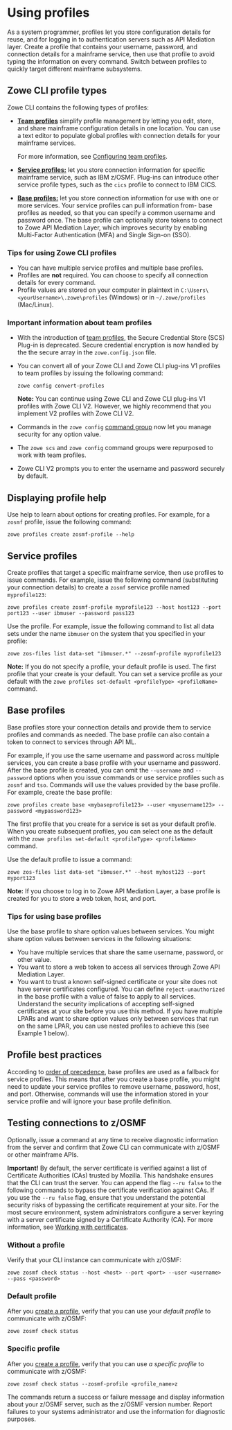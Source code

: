 # Using profiles

As a system programmer, profiles let you store configuration details for reuse, and for logging in to authentication servers such as API Mediation layer. Create a profile that contains your username, password, and connection details for a mainframe service, then use that profile to avoid typing the information on every command. Switch between profiles to quickly target different mainframe subsystems. 

## Zowe CLI profile types

Zowe CLI contains the following types of profiles:

- [**Team profiles**](../user-guide/cli-using-using-team-profiles.md) simplify profile management by letting you edit, store, and share mainframe configuration details in one location. You can use a text editor to populate global profiles with connection details for your mainframe services.

    For more information, see [Configuring team profiles](../user-guide/cli-using-using-team-profiles.md).

- [**Service profiles:**](#service-profiles) let you store connection information for specific mainframe service, such as IBM z/OSMF. Plug-ins can introduce other service profile types, such as the `cics` profile to connect to IBM CICS.

- [**Base profiles:**](#base-profiles) let you store connection information for use with one or more services. Your service profiles can pull information from- base profiles as needed, so that you can specify a common username and password once. The base profile can optionally store tokens to connect to Zowe API Mediation Layer, which improves security by enabling Multi-Factor Authentication (MFA) and Single Sign-on (SSO).

### Tips for using Zowe CLI profiles

- You can have multiple service profiles and multiple base profiles.
- Profiles are **not** required. You can choose to specify all connection details for every command.
- Profile values are stored on your computer in plaintext in `C:\Users\<yourUsername>\.zowe\profiles` (Windows) or in `~/.zowe/profiles` (Mac/Linux).

### Important information about team profiles

- With the introduction of [team profiles](../user-guide/cli-using-using-team-profiles.md), the Secure Credential Store (SCS) Plug-in is deprecated. Secure credential encryption is now handled by the the secure array in the `zowe.config.json` file.
- You can convert all of your Zowe CLI and Zowe CLI plug-ins V1 profiles to team profiles by issuing the following command:

    ```
    zowe config convert-profiles
    ```

    **Note:** You can continue using Zowe CLI and Zowe CLI plug-ins V1 profiles with Zowe CLI V2. However, we highly recommend that you implement V2 profiles with Zowe CLI V2.

- Commands in the `zowe config` [command group](../user-guide/cli-using-understanding-core-command-groups.md#config) now let you manage security for any option value.
- The `zowe scs` and `zowe config` command groups were repurposed to work with team profiles.
- Zowe CLI V2 prompts you to enter the username and password securely by default.

## Displaying profile help

Use help to learn about options for creating profiles. For example, for a `zosmf` profile, issue the following command:

```
zowe profiles create zosmf-profile --help
```

## Service profiles

Create profiles that target a specific mainframe service, then use profiles to issue commands. For example, issue the following command (substituting your connection details) to create a `zosmf` service profile named `myprofile123`:

```
zowe profiles create zosmf-profile myprofile123 --host host123 --port port123 --user ibmuser --password pass123
```

Use the profile. For example, issue the following command to list all data sets under the name `ibmuser` on the system that you specified in your profile:

```
zowe zos-files list data-set "ibmuser.*" --zosmf-profile myprofile123
```

**Note:** If you do not specify a profile, your default profile is used. The first profile that your create is your default. You can set a service profile as your default with the `zowe profiles set-default <profileType> <profileName>` command.

## Base profiles

Base profiles store your connection details and provide them to service profiles and commands as needed. The base profile can also contain a token to connect to services through API ML.

For example, if you use the same username and password across multiple services, you can create a base profile with your username and password. After the base profile is created, you can omit the `--username` and `--password` options when you issue commands or use service profiles such as `zosmf` and `tso`. Commands will use the values provided by the base profile. For example, create the base profile:

```
zowe profiles create base <mybaseprofile123> --user <myusername123> --password <mypassword123>
```

The first profile that you create for a service is set as your default profile. When you create subsequent profiles, you can select one as the default with the `zowe profiles set-default <profileType> <profileName>` command.

Use the default profile to issue a command:

```
zowe zos-files list data-set "ibmuser.*" --host myhost123 --port myport123
```

**Note:** If you choose to log in to Zowe API Mediation Layer, a base profile is created for you to store a web token, host, and port.

### Tips for using base profiles

Use the base profile to share option values between services. You might share option values between services in the following situations:
- You have multiple services that share the same username, password, or other value.
- You want to store a web token to access all services through Zowe API Mediation Layer.
- You want to trust a known self-signed certificate or your site does not have server certificates configured. You can define `reject-unauthorized` in the base profile with a value of false to apply to all services. Understand the security implications of accepting self-signed certificates at your site before you use this method.
If you have multiple LPARs and want to share option values only between services that run on the same LPAR, you can use nested profiles to achieve this (see Example 1 below).

## Profile best practices

According to [order of precedence](#how-command-precedence-works), base profiles are used as a fallback for service profiles. This means that after you create a base profile, you might need to update your service profiles to remove username, password, host, and port. Otherwise, commands will use the information stored in your service profile and will ignore your base profile definition.

## Testing connections to z/OSMF

Optionally, issue a command at any time to receive diagnostic information from the server and confirm that Zowe CLI can communicate with z/OSMF or other mainframe APIs.

**Important!** By default, the server certificate is verified against a list of Certificate Authorities (CAs) trusted by Mozilla. This handshake ensures that the CLI can trust the server. You can append the flag `--ru false` to the following commands to bypass the certificate verification against CAs. If you use the `--ru false` flag, ensure that you understand the potential security risks of bypassing the certificate requirement at your site. For the most secure environment, system administrators configure a server keyring with a server certificate signed by a Certificate Authority (CA). For more information, see [Working with certificates](#working-with-certificates).

### Without a profile

Verify that your CLI instance can communicate with z/OSMF:

```
zowe zosmf check status --host <host> --port <port> --user <username> --pass <password>
```

### Default profile

After you [create a profile](../user-guide/cli-using-using-profiles.md), verify that you can use your *default profile* to communicate with z/OSMF:

```
zowe zosmf check status
```

### Specific profile


After you [create a profile](../user-guide/cli-using-using-profiles.md), verify that you can use *a specific profile* to communicate with z/OSMF:

```
zowe zosmf check status --zosmf-profile <profile_name>z
```

The commands return a success or failure message and display information about your z/OSMF server, such as the z/OSMF version number. Report failures to your systems administrator and use the information for diagnostic purposes.
